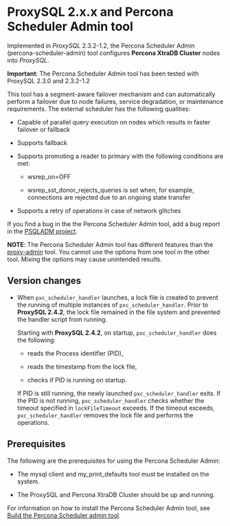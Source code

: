 # ProxySQL 2.x.x and Percona Scheduler Admin tool

Implemented in *ProxySQL* 2.3.2-1.2, the Percona Scheduler Admin
(percona-scheduler-admin) tool configures **Percona XtraDB Cluster** nodes into
*ProxySQL*.

**Important**: The Percona Scheduler Admin tool has been tested with ProxySQL 2.3.0 and 2.3.2-1.2

This tool has a segment-aware failover mechanism and can automatically perform a failover due to node failures,
service degradation, or maintenance requirements. The external
scheduler has the following qualities:

* Capable of parallel query execution on nodes which results in faster failover or fallback

* Supports fallback

* Supports promoting a reader to primary with the following conditions are met:

  * wsrep_on=OFF

  * wsrep_sst_donor_rejects_queries is set when, for example, connections are rejected due to an ongoing state transfer

* Supports a retry of operations in case of network glitches

If you find a bug in the the Percona Scheduler Admin tool, add a bug report in the [PSQLADM project](https://jira.percona.com/projects/PSQLADM).

**NOTE**: The Percona Scheduler Admin tool has different features than
the [proxy-admin](v2-config.md) tool. You cannot use the options from one tool in the other tool. Mixing the options may cause unintended results.

## Version changes

* When ``pxc_scheduler_handler`` launches, a lock file is created to prevent the running of multiple instances of ``pxc_scheduler_handler``. Prior to **ProxySQL 2.4.2**, the lock file remained in the file system and prevented the handler script from running. 

  Starting with **ProxySQL 2.4.2**, on startup, ``pxc_scheduler_handler`` does the following:

   * reads the Process identifier (PID), 

   * reads the timestamp from the lock file, 
   
   * checks if PID is running on startup.
 
  If PID is still running, the newly launched ``pxc_scheduler_handler`` exits. If the PID is not running, ``pxc_scheduler_handler`` checks whether the timeout specified in `lockFileTimeout` exceeds. If the timeout exceeds, ``pxc_scheduler_handler`` removes the lock file and performs the operations.

<!-- _prerequisites -->
## Prerequisites

The following are the prerequisites for using the Percona Scheduler Admin:

* The mysql client and my_print_defaults tool must be installed on the system.

* The ProxySQL and Percona XtraDB Cluster should be up and running.

For information on how to install the Percona Scheduler Admin tool, see [Build the Percona Scheduler admin tool](psa-build.md).
